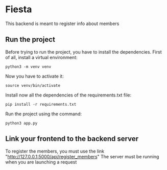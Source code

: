 # Fiesta
This backend is meant to register info about members

## Run the project
Before trying to run the project, you have to install the dependencies.
First of all, install a virtual environment:
```
python3 -m venv venv
```

Now you have to activate it:
```
source venv/bin/activate
```

Install now all the dependencies of the requirements.txt file:
```
pip install -r requirements.txt
```

Run the project using the command:
```
python3 app.py
```

## Link your frontend to the backend server
To register the members, you must use the link "http://127.0.0.1:5000/api/register_members"
The server must be running when you are launching a request